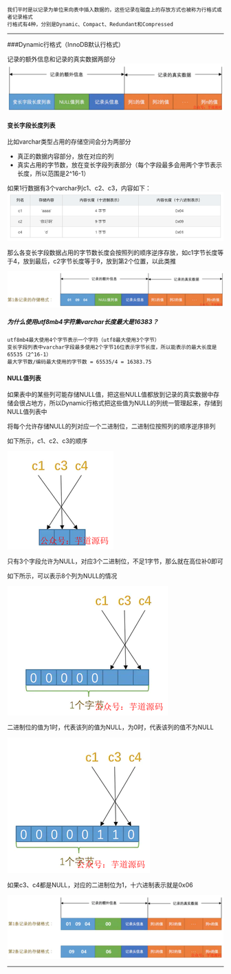 ```
我们平时是以记录为单位来向表中插入数据的，这些记录在磁盘上的存放方式也被称为行格式或者记录格式
行格式有4种，分别是Dynamic、Compact、Redundant和Compressed
```

---

###Dynamic行格式（InnoDB默认行格式）

记录的额外信息和记录的真实数据两部分![](./Dynamic行格式_1.png)



#### 变长字段长度列表

比如varchar类型占用的存储空间会分为两部分

- 真正的数据内容部分，放在对应的列
- 真实占用的字节数，放在变长字段列表部分（每个字段最多会用两个字节表示长度，所以范围是2^16-1）

如果1行数据有3个varchar列c1、c2、c3，内容如下：![](./Dynamic行格式_2.png)

那么各变长字段数据占用的字节数长度会按照列的顺序逆序存放，如c1字节长度等于4，放到最后，c2字节长度等于9，放到第2个位置，以此类推

![](./Dynamic行格式_3.png)



##### 为什么使用utf8mb4字符集varchar长度最大是16383？

```
utf8mb4最大使用4个字节表示一个字符（utf8最大使用3个字节）
变长字段列表中varchar字段最多使用2个字节16位表示字节长度，所以能表示的最大长度是65535（2^16-1）
最大字节数/编码最大使用的字节数 = 65535/4 = 16383.75
```



#### NULL值列表

如果表中的某些列可能存储NULL值，把这些NULL值都放到记录的真实数据中存储会很占地方，所以Dynamic行格式把这些值为NULL的列统一管理起来，存储到NULL值列表中

将每个允许存储NULL的列对应一个二进制位，二进制位按照列的顺序逆序排列

如下所示，c1、c2、c3的顺序

![](./Dynamic行格式_4.png)

只有3个字段允许为NULL，对应3个二进制位，不足1字节，那么就在高位补0即可

如下所示，可以表示8个列为NULL的情况

![](./Dynamic行格式_5.png)

二进制位的值为1时，代表该列的值为NULL，为0时，代表该列的值不为NULL

![](./Dynamic行格式_6.png)

如果c3、c4都是NULL，对应的二进制位为1，十六进制表示就是0x06

![](./Dynamic行格式_7.png)

---

[https://mp.weixin.qq.com/s/M5P7zNRi6biI7IcY7jezQg]:MySQL的varchar水真的太深了，你真的会用吗？

